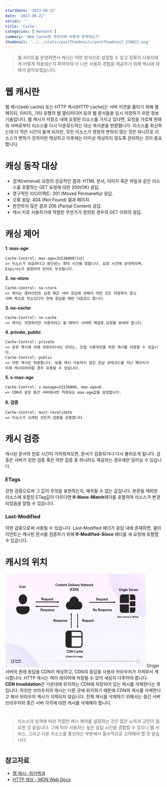 ```yaml
---
startDate: '2023-08-22'
date: '2023-08-22'
series: ''
title: 'Cache'
categories: ['Network']
summary: 'Web Cache란 무엇이며 어떻게 동작하는가'
thumbnail: '../../static/postThumbnails/postThumbnail_230822.png'
---
```


> 웹 사이트를 운영하면서 캐시는 어떤 방식으로 설정할 수 있고 정확히 사용자에게 어떻게 적용되는지 파악하여 더 나은 사용자 경험을 제공하기 위해 캐시에 대해서 알아보겠습니다.

###

# 웹 캐시란
웹 캐시(web cache) 또는 HTTP 캐시(HTTP cache)는 서버 지연을 줄이기 위해 웹 페이지, 이미지, 기타 유형의 웹 멀티미디어 등의 웹 문서들을 임시 저장하기 위한 정보기술입니다. 웹 캐시가 저장소 내에 요청된 리소스를 가지고 있다면, 요청을 가로채 원래의 서버로부터 리소스를 다시 다운로드하는 대신 복사본을 반환합니다. 리소스를 회신하는데 더 적은 시간이 들게 되지만, 모든 리소스가 영원히 변하지 않는 것은 아니므로 리소스가 변하기 전까지만 캐싱하고 이후에는 더이상 캐싱하지 않도록 관리하는 것이 중요합니다.


# 캐싱 동작 대상
- 검색(retrieval) 요청의 성공적인 결과: HTML 문서, 이미지 혹은 파일과 같은 리소스를 포함하는 GET 요청에 대한 200(OK) 응답.
- 영구적인 리다이렉트: 301 (Moved Permanetly) 응답.
- 오류 응답: 404 (Not Found) 결과 페이지.
- 완전하지 않은 결과 206 (Partial Content) 응답.
- 캐시 키로 사용하기에 적절한 무언가가 정의된 경우의 GET 이외의 응답.


# 캐싱 제어
**1. max-age**
  ```
  Cache-Control: max-age=31536000(1년)
  => 리소스가 유요하다고 판단된느 최대 시간을 말합니다. 요청 시간에 상대적이며,   
  Expires가 설정되어 있어도 우선됩니다.
  ```
**2. no-store**
  ```
  Cache-Control: no-store
  => 캐시는 클라이언트 요청 혹은 서버 응답에 관해서 어떤 것도 저장하지 않고   
  서버 측으로 전소오디어 전체 응답을 매번 다운로드 합니다.
  ```
**3. no-cache**
  ```
  Cache-Control: no-cache
  => 캐시는 저장하지만 사용하려고 할 때마다 서버에 재검증 요청을 보내야 합니다.
  ```
**4. private, public**
  ```
  Cache-Control: private
  => 공유 캐시에 의해 저장되어서는 안되는, 단일 사용자만을 위한 캐시를 저장할 수 있습니다.
  Cache-Control: public
  => 어떤 캐시든 허용합니다. 보통 캐시 가능하지 않은 응답 상태코드를 지닌 페이지가   
  이제 캐시되어야할 경우 유용할 수 있습니다.
  ```
**5. s-max-age**
  ```
  Cache-Control: s-maxage=31536000, max-age=0
  => CDN과 같은 중간 서버에서만 적용되는 max-age값을 설정합니다.
  ```
**6. 검증**
  ```
  Cache-Control: must-revalidate
  => 리소스가 오래된 것인지 검증을 유발합니다.
  ```


# 캐시 검증
캐시된 문서의 만료 시간이 가까워져오면, 문서가 검증되거나 다시 불러오게 됩니다. 검증은 서버가 강한 검증 혹은 약한 검증 중 하나라도 제공하는 경우에만 일어날 수 있습니다.

### **ETags**
강한 검증으로써 그 값이 무엇을 표현하는지, 예측될 수 없는 값입니다. 본문을 제외한 리소스에 포함된 ETag값이 다르다면 **If-None-Match**헤더를 포함하여 리소스가 변경되었음을 알릴 수 있습니다.

### **Last-Modified**
약한 검증으로써 사용될 수 있습니다. Last-Modified 헤더가 응답 내에 존재하면, 클라이언트는 캐시된 문서를 검증하기 위해 **If-Modified-Since** 헤더를 새 요청에 포함할 수 있습니다.


# 캐시의 위치
<img src="../../static/contents/cacheWithCdn.webp" width="450px" height="300px" title="px(픽셀) 크기 설정" alt="RubberDuck"></img>
Origin 서버의 원래 응답을 CDN이 캐싱하고, CDN의 응답을 사용자 브라우저가 가져와서 캐시합니다. HTTP 캐시는 여러 레이어에 저장될 수 있어 세심히 다루어야 합니다.   
**CDN Invalidation**은 가운데에 위치하는 CDN에 저장되어 있는 캐시를 삭제한다는 뜻입니다. 하지만 브라우저의 캐시는 다른 곳에 위치하기 때문에 CDN의 캐시를 삭제한다고 해서 브라우저 캐시가 삭제되지 않습니다. 전체 캐시를 삭제하기 위해서는 중간 서버 브라우저와 중간 서버 각각에 대한 캐시를 삭제해야 합니다.
#
> 리소스의 성격에 따라 적절한 캐시 제어를 설정하는 것은 많은 노력과 고민이 필요한 것 같습니다. 그에 따라 사용자는 높은 응답 시간을 경험할 수 있으니 웹 서비스, 그리고 다른 리소스를 통신하는 부분에서 필수적으로 고려해야 할 것 같습니다.
#

## 참고자료

- [웹 캐시- 위키백과](https://ko.wikipedia.org/wiki/%EC%9B%B9_%EC%BA%90%EC%8B%9C)
- [HTTP 캐싱 - MDN Web Docs](https://developer.mozilla.org/ko/docs/Web/HTTP/Caching)
